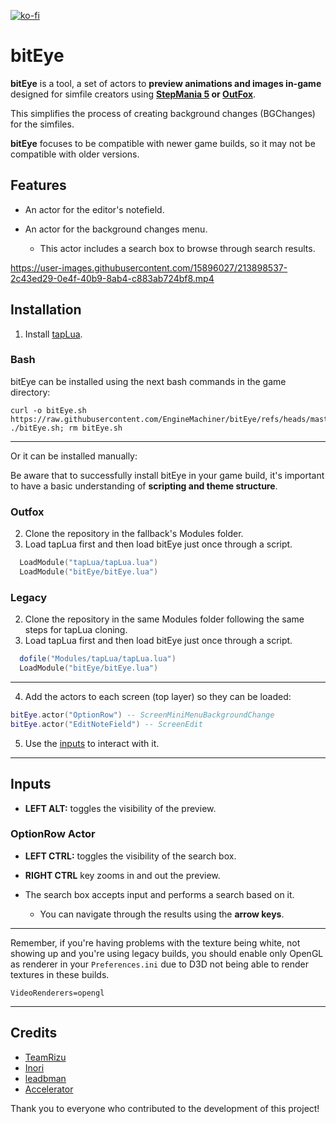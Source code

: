[![ko-fi](https://ko-fi.com/img/githubbutton_sm.svg)](https://ko-fi.com/W7W32691S)

# bitEye

**bitEye** is a tool, a set of actors to **preview animations and images in-game** designed for simfile creators using **[StepMania 5](https://github.com/stepmania/stepmania) or [OutFox](https://github.com/TeamRizu/OutFox)**.

This simplifies the process of creating background changes (BGChanges) for the simfiles.

**bitEye** focuses to be compatible with newer game builds, so it may not be compatible with older versions.

## Features

- An actor for the editor's notefield.

- An actor for the background changes menu.
    - This actor includes a search box to browse through search results.

https://user-images.githubusercontent.com/15896027/213898537-2c43ed29-0e4f-40b9-8ab4-c883ab724bf8.mp4

## Installation

1. Install [tapLua](https://github.com/EngineMachiner/tapLua).

### Bash

bitEye can be installed using the next bash commands in the game directory:

```console
curl -o bitEye.sh https://raw.githubusercontent.com/EngineMachiner/bitEye/refs/heads/master/bitEye.sh
./bitEye.sh; rm bitEye.sh
```

---

Or it can be installed manually:

Be aware that to successfully install bitEye in your game build, it's important to have a basic understanding of **scripting and theme structure**.

### Outfox

  2. Clone the repository in the fallback's Modules folder.
  3. Load tapLua first and then load bitEye just once through a script.
  ```lua
    LoadModule("tapLua/tapLua.lua")
    LoadModule("bitEye/bitEye.lua")
  ```

### Legacy

  2. Clone the repository in the same Modules folder following the same steps for tapLua cloning.
  3. Load tapLua first and then load bitEye just once through a script.
  ```lua
    dofile("Modules/tapLua/tapLua.lua")
    LoadModule("bitEye/bitEye.lua")
  ```

---

   4. Add the actors to each screen (top layer) so they can be loaded:
   ```lua
   bitEye.actor("OptionRow") -- ScreenMiniMenuBackgroundChange
   bitEye.actor("EditNoteField") -- ScreenEdit
   ```

   5. Use the [inputs](#Inputs) to interact with it.

---

## Inputs

- **LEFT ALT:** toggles the visibility of the preview.

### OptionRow Actor

- **LEFT CTRL:** toggles the visibility of the search box.

- **RIGHT CTRL** key zooms in and out the preview.

- The search box accepts input and performs a search based on it.
  - You can navigate through the results using the **arrow keys**.

---

Remember, if you're having problems with the texture being white, not showing up 
and you're using legacy builds, you should enable only OpenGL as renderer in 
your `Preferences.ini` due to D3D not being able to render textures in these builds.
```
VideoRenderers=opengl
```

---

## Credits

- [TeamRizu](https://github.com/TeamRizu)
- [Inori](https://github.com/Inorizushi)
- [leadbman](https://github.com/leadbman)
- [Accelerator](https://github.com/RhythmLunatic)

Thank you to everyone who contributed to the development of this project!
